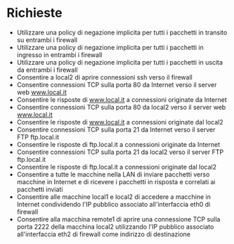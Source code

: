 # Richieste

- Utilizzare una policy di negazione implicita per tutti i pacchetti in transito su entrambi i firewall
- Utilizzare una policy di negazione implicita per tutti i pacchetti in ingresso in entrambi i firewall
- Utilizzare una policy di negazione implicita per tutti i pacchetti in uscita da entrambi i firewall
- Consentire a local2 di aprire connessioni ssh verso il firewall
- Consentire connessioni TCP sulla porta 80 da Internet verso il server web www.local.it
- Consentire le risposte di www.local.it a connessioni originate da Internet
- Consentire connessioni TCP sulla porta 80 da local2 verso il server web www.local.it
- Consentire le risposte di www.local.it a connessioni originate dal local2
- Consentire connessioni TCP sulla porta 21 da Internet verso il server FTP ftp.local.it
- Consentire le risposte di ftp.local.it a connessioni originate da Internet
- Consentire connessioni TCP sulla porta 21 da local2 verso il server FTP ftp.local.it
- Consentire le risposte di ftp.local.it a connessioni originate dal local2
- Consentire a tutte le macchine nella LAN di inviare pacchetti verso macchine in Internet e di ricevere i pacchetti in risposta e correlati ai pacchetti inviati
- Consentire alle macchine local1 e local2 di accedere a macchine in Internet condividendo  l'IP pubblico associato all'interfaccia eth0 di firewall
- Consentire alla macchina remote1 di aprire una connessione TCP sulla porta 2222 della  macchina local2 utilizzando l'IP pubblico associato all'interfaccia eth2 di firewall come indirizzo di destinazione